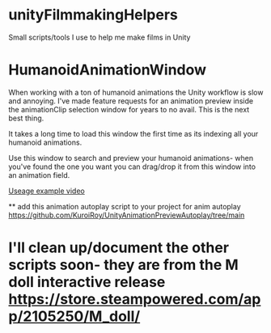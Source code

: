 # unityFilmmakingHelpers
Small scripts/tools I use to help me make films in Unity

# HumanoidAnimationWindow

When working with a ton of humanoid animations the Unity workflow is slow and annoying. I've made feature requests for an animation
preview inside the animationClip selection window for years to no avail. This is the next best thing.

It takes a long time to load this window the first time as its indexing all your humanoid animations.

Use this window to search and preview your humanoid animations- when you've found the one you want you can drag/drop it from this
window into an animation field.

[Useage example video](https://capture.dropbox.com/cMXIOgomEUaZFGPj)

** add this animation autoplay script to your project for anim autoplay https://github.com/KuroiRoy/UnityAnimationPreviewAutoplay/tree/main

# I'll clean up/document the other scripts soon- they are from the M doll interactive release https://store.steampowered.com/app/2105250/M_doll/
